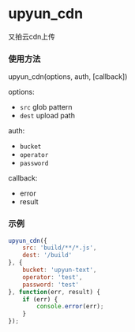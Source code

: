 # upyun_cdn
又拍云cdn上传

### 使用方法

upyun_cdn(options, auth, [callback])

options:
* `src` glob pattern
* `dest` upload path

auth:
* `bucket`
* `operator`
* `password`

callback:
* error
* result

### 示例
```js
upyun_cdn({
    src: 'build/**/*.js',
    dest: '/build'
}, {
    bucket: 'upyun-text',
    operator: 'test',
    password: 'test'
}, function(err, result) {
    if (err) {
        console.error(err);
    }
});
```
